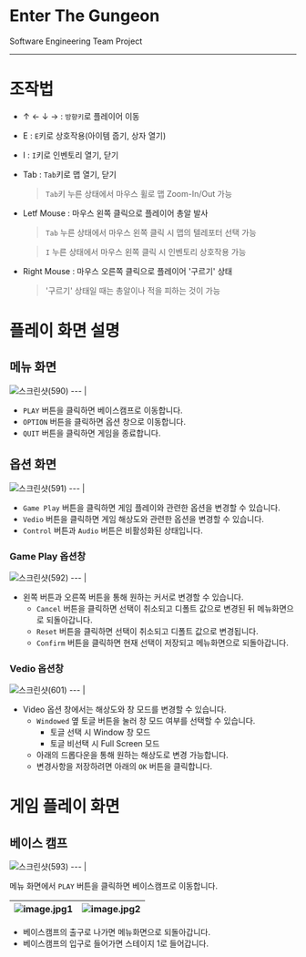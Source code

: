 # Enter The Gungeon
Software Engineering Team Project
***
# 조작법
- ↑ ← ↓ → : `방향키`로 플레이어 이동   
- E : `E`키로 상호작용(아이템 줍기, 상자 열기)   
- I : `I`키로 인벤토리 열기, 닫기   
- Tab : `Tab`키로 맵 열기, 닫기   
  > `Tab`키 누른 상태에서 마우스 휠로 맵 Zoom-In/Out 가능   
- Letf Mouse : 마우스 왼쪽 클릭으로 플레이어 총알 발사   
  > `Tab` 누른 상태에서 마우스 왼쪽 클릭 시 맵의 텔레포터 선택 가능

  
  >  `I` 누른 상태에서 마우스 왼쪽 클릭 시 인벤토리 상호작용 가능   
- Right Mouse :  마우스 오른쪽 클릭으로 플레이어 '구르기' 상태   
  > '구르기' 상태일 때는 총알이나 적을 피하는 것이 가능   

# 플레이 화면 설명
## 메뉴 화면

![스크린샷(590)](https://github.com/yeochi1201/Software/assets/123866834/884b20d1-ccab-4784-941e-3dc95b07805e) 
--- |

- `PLAY` 버튼을 클릭하면 베이스캠프로 이동합니다.
- `OPTION` 버튼을 클릭하면 옵션 창으로 이동합니다.
- `QUIT` 버튼을 클릭하면 게임을 종료합니다.

## 옵션 화면

![스크린샷(591)](https://github.com/yeochi1201/Software/assets/123866834/810b4483-a018-49e2-a86b-e4129710154d)
--- |

- `Game Play` 버튼을 클릭하면 게임 플레이와 관련한 옵션을 변경할 수 있습니다.
- `Vedio` 버튼을 클릭하면 게임 해상도와 관련한 옵션을 변경할 수 있습니다.
- `Control` 버튼과 `Audio` 버튼은 비활성화된 상태입니다.

### Game Play 옵션창

![스크린샷(592)](https://github.com/yeochi1201/Software/assets/123866834/8ffd262f-a7ac-49d8-a75a-33b28b0fc0cb)
--- |

- 왼쪽 버튼과 오른쪽 버튼을 통해 원하는 커서로 변경할 수 있습니다.
  + `Cancel` 버튼을 클릭하면 선택이 취소되고 디폴트 값으로 변경된 뒤 메뉴화면으로 되돌아갑니다.
  + `Reset` 버튼을 클릭하면 선택이 취소되고 디폴트 값으로 변경됩니다.
  + `Confirm` 버튼을 클릭하면 현재 선택이 저장되고 메뉴화면으로 되돌아갑니다.

### Vedio 옵션창
![스크린샷(601)](https://github.com/yeochi1201/Software/assets/123866834/aae17d4b-93a4-4585-b84e-5edef9ac9f00)
--- |

- Video 옵션 창에서는 해상도와 창 모드를 변경할 수 있습니다.
   + `Windowed` 옆 토글 버튼을 눌러 창 모드 여부를 선택할 수 있습니다.
     - 토글 선택 시 Window 창 모드
     - 토글 비선택 시 Full Screen 모드
   + 아래의 드롭다운을 통해 원하는 해상도로 변경 가능합니다.
   + 변경사항을 저장하려면 아래의 `OK` 버튼을 클릭합니다.
 
# 게임 플레이 화면
## 베이스 캠프
![스크린샷(593)](https://github.com/yeochi1201/Software/assets/123866834/3d3b0613-8fcc-471c-b2de-242c47ea9b48) 
--- |

메뉴 화면에서 `PLAY` 버튼을 클릭하면 베이스캠프로 이동합니다.

![image.jpg1](https://github.com/yeochi1201/Software/assets/123866834/35912ad3-0d44-4f4c-9642-7a97bc4c9858) |![image.jpg2](https://github.com/yeochi1201/Software/assets/123866834/9cb53b6f-6734-4e18-b199-f411c827a65b)
--- | --- | 

- 베이스캠프의 출구로 나가면 메뉴화면으로 되돌아갑니다.
- 베이스캠프의 입구로 들어가면 스테이지 1로 들어갑니다.

  

